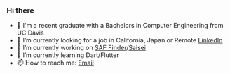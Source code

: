 ### Hi there 
- 🏫 I'm a recent graduate with a Bachelors in Computer Engineering from UC Davis
- 💼 I’m currently looking for a job in California, Japan or Remote [LinkedIn](https://www.linkedin.com/in/sgosiaco/)
- 🔭 I’m currently working on [SAF Finder](https://github.com/sgosiaco/saffinder)/[Saisei](https://github.com/sgosiaco/saisei)
- 🌱 I’m currently learning Dart/Flutter
- 📫 How to reach me: [Email](mailto:sgosiaco@me.com)
